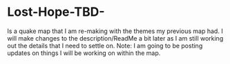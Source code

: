 # Lost-Hope-TBD-
Is a quake map that I am re-making with the themes my previous map had. I will make changes to the description/ReadMe a bit later as I am still working out the details that I need to settle on. Note: I am going to be posting updates on things I will be working on within the map.
